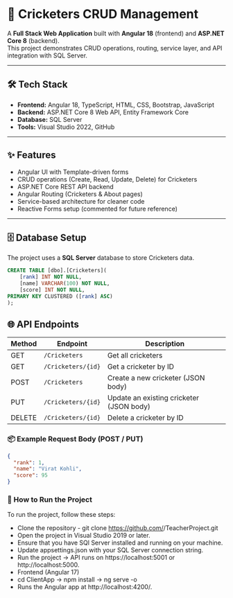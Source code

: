 # 🏏 Cricketers CRUD Management

A **Full Stack Web Application** built with **Angular 18** (frontend) and **ASP.NET Core 8** (backend).  
This project demonstrates CRUD operations, routing, service layer, and API integration with SQL Server.

---

## 🛠️ Tech Stack

- **Frontend:** Angular 18, TypeScript, HTML, CSS, Bootstrap, JavaScript  
- **Backend:** ASP.NET Core 8 Web API, Entity Framework Core  
- **Database:** SQL Server  
- **Tools:** Visual Studio 2022, GitHub  

---

## ✨ Features

- Angular UI with Template-driven forms  
- CRUD operations (Create, Read, Update, Delete) for Cricketers  
- ASP.NET Core REST API backend  
- Angular Routing (Cricketers & About pages)  
- Service-based architecture for cleaner code  
- Reactive Forms setup (commented for future reference)  

---

## 🗄️ Database Setup

The project uses a **SQL Server** database to store Cricketers data.  

```sql
CREATE TABLE [dbo].[Cricketers](
    [rank] INT NOT NULL,
    [name] VARCHAR(100) NOT NULL,
    [score] INT NOT NULL,
PRIMARY KEY CLUSTERED ([rank] ASC)
);
```
## 🌐 API Endpoints

| Method | Endpoint             | Description                              |
| ------ | -------------------- | ---------------------------------------- |
| GET    | `/Cricketers`        | Get all cricketers                       |
| GET    | `/Cricketers/{id}`   | Get a cricketer by ID                    |
| POST   | `/Cricketers`        | Create a new cricketer (JSON body)       |
| PUT    | `/Cricketers/{id}`   | Update an existing cricketer (JSON body) |
| DELETE | `/Cricketers/{id}`   | Delete a cricketer by ID                 |

### 📦 Example Request Body (POST / PUT)
```json
{
  "rank": 1,
  "name": "Virat Kohli",
  "score": 95
}
```

### 🚀 How to Run the Project
To run the project, follow these steps:

* Clone the repository - git clone https://github.com/<your-username>/TeacherProject.git
* Open the project in Visual Studio 2019 or later.
* Ensure that you have SQl Server installed and running on your machine.
* Update appsettings.json with your SQL Server connection string.
* Run the project → API runs on https://localhost:5001 or http://localhost:5000.
* Frontend (Angular 17)
* cd ClientApp -> npm install -> ng serve -o
* Runs the Angular app at http://localhost:4200/.
